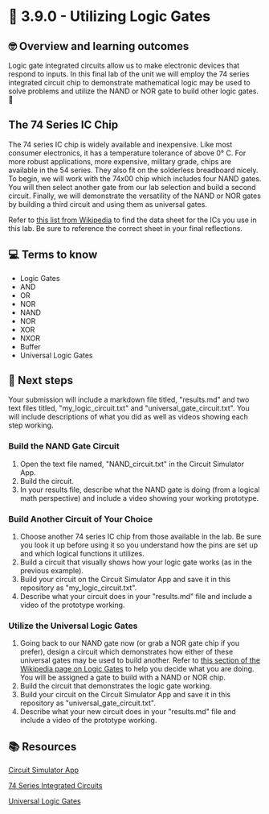 # :robot: 3.9.0 - Utilizing Logic Gates

## 🤓 Overview and learning outcomes 

Logic gate integrated circuits allow us to make electronic devices that respond to inputs.  In this final lab of the unit we will employ the 74 series integrated circuit chip to demonstrate mathematical logic may be used to solve problems and utilize the NAND or NOR gate to build other logic gates. 🚀

## The 74 Series IC Chip

The 74 series IC chip is widely available and inexpensive.  Like most consumer electronics, it has a temperature tolerance of above 0° C.  For more robust applications, more expensive, military grade, chips are available in the 54 series.  They also fit on the solderless breadboard nicely.  To begin, we will work with the 74x00 chip which includes four NAND gates.  You will then select another gate from our lab selection and build a second circuit.  Finally, we will demonstrate the versatility of the NAND or NOR gates by building a third circuit and using them as universal gates.

Refer to [this list from Wikipedia](https://en.wikipedia.org/wiki/List_of_7400-series_integrated_circuits#74x00_%E2%80%93_74x99) to find the data sheet for the ICs you use in this lab.  Be sure to reference the correct sheet in your final reflections.  

## 💻 Terms to know

- Logic Gates
- AND
- OR
- NOR
- NAND
- NOR
- XOR
- NXOR
- Buffer
- Universal Logic Gates

## 📝 Next steps

Your submission will include a markdown file titled, "results.md" and two text files titled, "my_logic_circuit.txt" and "universal_gate_circuit.txt".  You will include descriptions of what you did as well as videos showing each step working.

### Build the NAND Gate Circuit

1. Open the text file named, "NAND_circuit.txt" in the Circuit Simulator App.
2. Build the circuit.
3. In your results file, describe what the NAND gate is doing (from a logical math perspective) and include a video showing your working prototype.

### Build Another Circuit of Your Choice

1. Choose another 74 series IC chip from those available in the lab.  Be sure you look it up before using it so you understand how the pins are set up and which logical functions it utilizes.
2. Build a circuit that visually shows how your logic gate works (as in the previous example).
3. Build your circuit on the Circuit Simulator App and save it in this repository as "my_logic_circuit.txt".
4. Describe what your circuit does in your "results.md" file and include a video of the prototype working.

### Utilize the Universal Logic Gates

1. Going back to our NAND gate now (or grab a NOR gate chip if you prefer), design a circuit which demonstrates how either of these universal gates may be used to build another.  Refer to [this section of the Wikipedia page on Logic Gates](https://en.wikipedia.org/wiki/Logic_gate#Universal_logic_gates) to help you decide what you are doing.  You will be assigned a gate to build with a NAND or NOR chip.
2. Build the circuit that demonstrates the logic gate working.
3. Build your circuit on the Circuit Simulator App and save it in this repository as "universal_gate_circuit.txt".
4. Describe what your new circuit does in your "results.md" file and include a video of the prototype working.

## 📚  Resources 

[Circuit Simulator App](https://thumbsdb.herokuapp.com/circuit/)

[74 Series Integrated Circuits](https://en.wikipedia.org/wiki/List_of_7400-series_integrated_circuits#74x00_%E2%80%93_74x99)

[Universal Logic Gates](https://en.wikipedia.org/wiki/Logic_gate#Universal_logic_gates)
